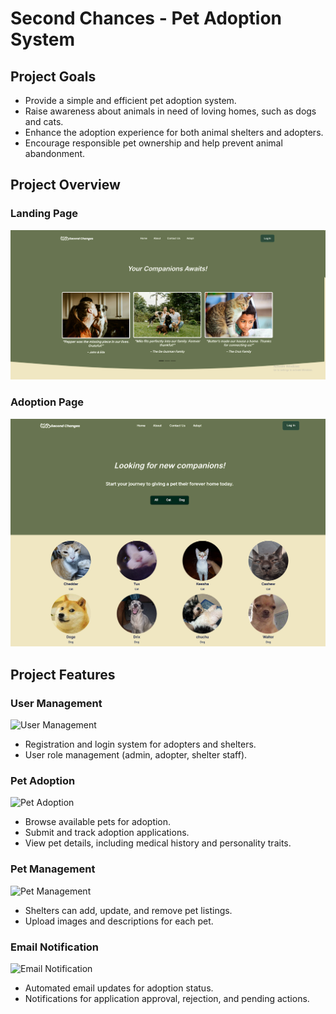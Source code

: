 # **Second Chances - Pet Adoption System**

## Project Goals
- Provide a simple and efficient pet adoption system.
- Raise awareness about animals in need of loving homes, such as dogs and cats.
- Enhance the adoption experience for both animal shelters and adopters.
- Encourage responsible pet ownership and help prevent animal abandonment.

## Project Overview

### Landing Page
![Landing Page](Screenshots/Landingpage.png)

### Adoption Page
![Adoption Page](Screenshots/AdoptionPage.png)








## Project Features

### User Management
![User Management](https://your-image-url.com/user-management.png)
- Registration and login system for adopters and shelters.
- User role management (admin, adopter, shelter staff).

### Pet Adoption
![Pet Adoption](https://your-image-url.com/pet-adoption.png)
- Browse available pets for adoption.
- Submit and track adoption applications.
- View pet details, including medical history and personality traits.

### Pet Management
![Pet Management](https://your-image-url.com/pet-management.png)
- Shelters can add, update, and remove pet listings.
- Upload images and descriptions for each pet.

### Email Notification
![Email Notification](https://your-image-url.com/email-notification.png)
- Automated email updates for adoption status.
- Notifications for application approval, rejection, and pending actions.
